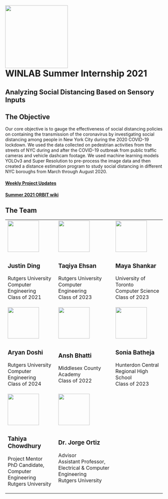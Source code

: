 <h1> <a href = "http://www.winlab.rutgers.edu"> <img src="https://mshankar58.github.io/winlab-social-distancing-2021/images/winlab.jpg" width="200"> </a> 
<br> WINLAB Summer Internship 2021 </h1>
<h2> Analyzing Social Distancing Based on Sensory Inputs </h2> 

<h2>The Objective</h2>
<p>Our core objective is to gauge the effectiveness of social distancing policies on containing the transmission of the coronavirus by investigating social distancing among people in New York City during the 2020 COVID-19 lockdown. We used the data collected on pedestrian activities from the streets of NYC during and after the COVID-19 outbreak from public traffic cameras and vehicle dashcam footage. We used machine learning models YOLOv3 and Super Resolution to pre-process the image data and then created a distance estimation program to study social distancing in different NYC boroughs from March through August 2020.</p>

<h4> <a href = "https://mshankar58.github.io/winlab-social-distancing-2021/">Weekly Project Updates</a> </h4>
<h4> <a href = "https://www.orbit-lab.org/wiki/Other/Summer/2021"> Summer 2021 ORBIT wiki</a> </h4>

<h2> The Team</h2>
<table>
  <tr>
    <td><img src="https://mshankar58.github.io/winlab-social-distancing-2021/images/pixil-frame-0.png" width="100"></td>
    <td><img src="https://mshankar58.github.io/winlab-social-distancing-2021/images/taqiya.jpg" width="100"></td>
    <td><img src="https://mshankar58.github.io/winlab-social-distancing-2021/images/m.jpg" width="100"></td>
  </tr>
  <tr>
    <td><h3>Justin Ding</h3> 
      <p>Rutgers University <br> Computer Engineering <br> Class of 2021 </p>
    </td>
    <td><h3>Taqiya Ehsan</h3>
     <p>Rutgers University  <br> Computer Engineering <br> Class of 2023 </p>
    </td>
    <td><h3>Maya Shankar</h3>
      <p>University of Toronto <br> Computer Science <br> Class of 2023 </p>
    </td>
  </tr>
  <tr>
    <td><img src="https://mshankar58.github.io/winlab-social-distancing-2021/images/pixil-frame-0.png" width="100"></td>
    <td><img src="https://mshankar58.github.io/winlab-social-distancing-2021/images/Ansh_Photo.PNG"  width="100"></td>
    <td><img src="https://mshankar58.github.io/winlab-social-distancing-2021/images/sonia.jpg"  width="100"></td>
  </tr>
  <tr>
    <td><h3>Aryan Doshi</h3> 
      <p> Rutgers University <br> Computer Engineering <br> Class of 2024 </p>
    </td>
    <td><h3>Ansh Bhatti</h3>
      <p> Middlesex County Academy <br> Class of 2022 </p>
    </td>
    <td><h3>Sonia Batheja</h3>
      <p> Hunterdon Central Regional High School <br> Class of 2023 </p>
    </td>
  </tr>
  <tr>
    <td><img src="https://mshankar58.github.io/winlab-social-distancing-2021/images/pixil-frame-0.png"  width="100"></td>
    <td><img src="https://mshankar58.github.io/winlab-social-distancing-2021/images/pixil-frame-0.png"  width="100"></td>
  </tr>
  <tr>
    <td><h3>Tahiya Chowdhury</h3>
      <p>Project Mentor <br> PhD Candidate, Computer Engineering <br> Rutgers University  </p>
    </td>
    <td><h3>Dr. Jorge Ortiz</h3>
      <p> Advisor <br> Assistant Professor, Electrical & Computer Engineering <br> Rutgers University </p>
    </td>
  </tr>
</table>

